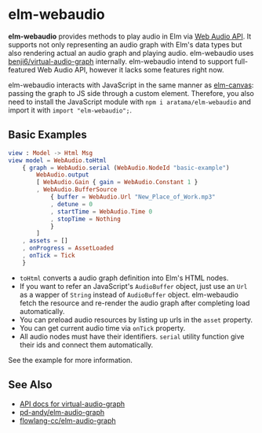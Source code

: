 # elm-webaudio

**elm-webaudio** provides methods to play audio in Elm via [Web Audio API](https://developer.mozilla.org/docs/Web/API/Web_Audio_API).
It supports not only representing an audio graph with Elm's data types but also rendering actual an audio graph and playing audio. 
elm-webaudio uses [benji6/virtual-audio-graph](https://github.com/benji6/virtual-audio-graph/) internally. elm-webaudio intend to support full-featured Web Audio API, 
however it lacks some features right now.

elm-webaudio interacts with JavaScript in the same manner as [elm-canvas](https://github.com/joakin/elm-canvas): passing the graph to JS side through a custom element. 
Therefore, you also need to install the JavaScript module with `npm i aratama/elm-webaudio` and import it with `import "elm-webaudio";`.


## Basic Examples 


```elm  
view : Model -> Html Msg
view model = WebAudio.toHtml
    { graph = WebAudio.serial (WebAudio.NodeId "basic-example")
        WebAudio.output
        [ WebAudio.Gain { gain = WebAudio.Constant 1 }
        , WebAudio.BufferSource
            { buffer = WebAudio.Url "New_Place_of_Work.mp3"
            , detune = 0
            , startTime = WebAudio.Time 0
            , stopTime = Nothing
            }
        ]
    , assets = []
    , onProgress = AssetLoaded
    , onTick = Tick
    }
```

* `toHtml` converts a audio graph definition into Elm's HTML nodes. 
* If you want to refer an JavaScript's `AudioBuffer` object, just use an `Url` as a wapper of `String` instead of `AudioBuffer` object. 
elm-webaudio fetch the resource and re-render the audio graph after completing load automatically. 
* You can preload audio resources by listing up urls in the `asset` property.
* You can get current audio time via `onTick` property. 
* All audio nodes must have their identifiers. `serial` utility function give their ids and connect them automatically. 

See the example for more information.


## See Also

- [API docs for virtual-audio-graph](https://github.com/benji6/virtual-audio-graph/blob/master/docs/standard-nodes.md)
- [pd-andy/elm-audio-graph](https://package.elm-lang.org/packages/pd-andy/elm-audio-graph/latest/)
- [flowlang-cc/elm-audio-graph](https://package.elm-lang.org/packages/flowlang-cc/elm-audio-graph/latest/)

